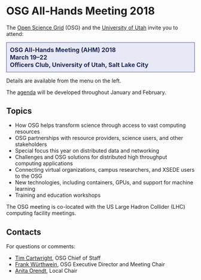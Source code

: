 # OSG All-Hands Meeting 2018

The [Open Science Grid](https://www.opensciencegrid.org) (OSG) and the [University of Utah](https://www.utah.edu) invite
you to attend:

<div style="border: 1px solid #3F51B5; color: #20295A; background-color: #E7E9F6; padding: 1ex; font-size: 115%; font-weight: bold;">
  OSG All-Hands Meeting (AHM) 2018
  <br>
  March 19&ndash;22
  <br>
  Officers Club, University of Utah, Salt Lake City
</div>

Details are available from the menu on the left.

The [agenda](https://indico.fnal.gov/event/15344/) will be developed throughout January and February.

## Topics

* How OSG helps transform science through access to vast computing resources
* OSG partnerships with resource providers, science users, and other stakeholders
* Special focus this year on distributed data and networking
* Challenges and OSG solutions for distributed high throughput computing applications
* Connecting virtual organizations, campus researchers, and XSEDE users to the OSG
* New technologies, including containers, GPUs, and support for machine learning
* Training and education workshops

The OSG meeting is co-located with the US Large Hadron Collider (LHC) computing facility meetings.

## Contacts

For questions or comments:

* [Tim Cartwright](mailto:cat@cs.wisc.edu), OSG Chief of Staff
* [Frank Würthwein](mailto:fkw@ucsd.edu), OSG Executive Director and Meeting Chair
* [Anita Orendt](mailto:anita.orendt@utah.edu), Local Chair
